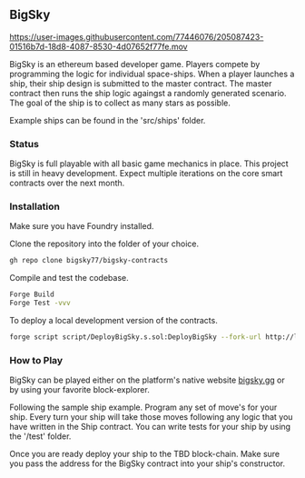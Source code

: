 ## BigSky 


https://user-images.githubusercontent.com/77446076/205087423-01516b7d-18d8-4087-8530-4d07652f77fe.mov

BigSky is an ethereum based developer game.  Players compete by programming the logic for individual space-ships.  When a player launches a ship, their ship design is submitted to the master contract.  The master contract then runs the ship logic againgst a randomly generated scenario.  The goal of the ship is to collect as many stars as possible. 

Example ships can be found in the 'src/ships' folder.

### Status

BigSky is full playable with all basic game mechanics in place.  This project is still in heavy development.  Expect multiple iterations on the core smart contracts over the next month.

### Installation

Make sure you have Foundry installed.  

Clone the repository into the folder of your choice.  

```sh
gh repo clone bigsky77/bigsky-contracts
```

Compile and test the codebase.

```sh
Forge Build
Forge Test -vvv
```

To deploy a local development version of the contracts.  

```sh
forge script script/DeployBigSky.s.sol:DeployBigSky --fork-url http://localhost:8545  --private-key<YOUR_PRIVATE_KEY> --broadcast
```

### How to Play

BigSky can be played either on the platform's native website [bigsky.gg](https://bigsky.gg) or by using your favorite block-explorer.

Following the sample ship example.  Program any set of move's for your ship.  Every turn your ship will take those moves following any logic that you have written in the Ship contract.  You can write tests for your ship by using the '/test' folder. 

Once you are ready deploy your ship to the TBD block-chain.  Make sure you pass the address for the BigSky contract into your ship's constructor.





